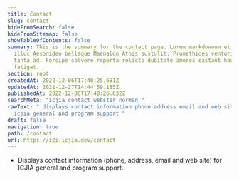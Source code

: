 ```yaml
---
title: Contact
slug: contact
hideFromSearch: false
hideFromSitemap: false
showTableOfContents: false
summary: This is the summary for the contact page. Lorem markdownum et neque
  illuc Aesoniden bellaque Maenalon Athis sustulit, Promethides venturi quam
  tanta ad. Forcipe solvere reperta relicto dubitate amores exstant hoc iram,
  fatigat.
section: root
createdAt: 2022-12-06T17:40:25.681Z
updatedAt: 2022-12-27T14:44:59.185Z
publishedAt: 2022-12-06T17:40:26.832Z
searchMeta: "icjia contact webster norman "
rawText: " displays contact information phone address email and web site for
  icjia general and program support "
draft: false
navigation: true
path: /contact
url: https://i2i.icjia.dev/contact
---
```


- Displays contact information (phone, address, email and web site) for ICJIA general and program support. 

